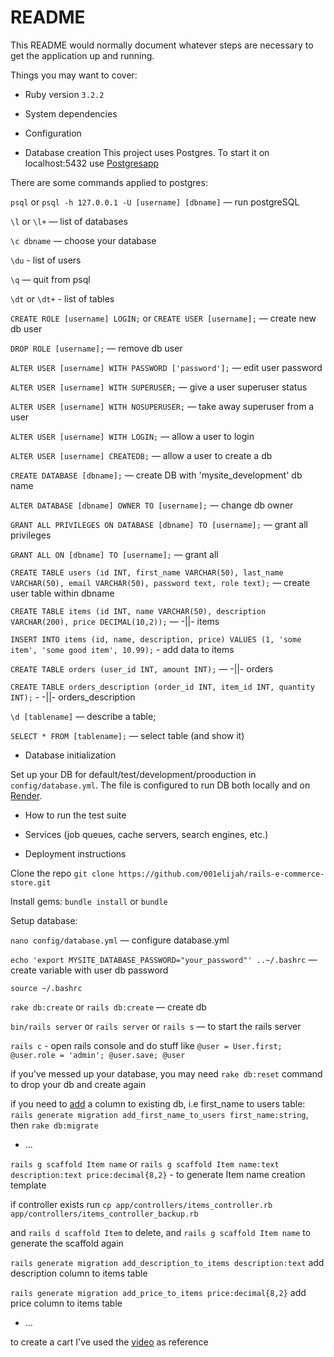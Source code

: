 # README

This README would normally document whatever steps are necessary to get the
application up and running.

Things you may want to cover:

* Ruby version `3.2.2`

* System dependencies

* Configuration

* Database creation
This project uses Postgres. To start it on localhost:5432 use [Postgresapp]('https://postgresapp.com/')

There are some commands applied to postgres:

`psql` or `psql -h 127.0.0.1 -U [username] [dbname]` — run postgreSQL

`\l` or `\l+` — list of databases

`\c dbname` — choose your database

`\du` - list of users

`\q` — quit from psql

`\dt` or `\dt+` - list of tables

`CREATE ROLE [username] LOGIN;` or `CREATE USER [username];` — create new db user

`DROP ROLE [username];` — remove db user

`ALTER USER [username] WITH PASSWORD ['password'];` — edit user password

`ALTER USER [username] WITH SUPERUSER;` — give a user superuser status

`ALTER USER [username] WITH NOSUPERUSER;` — take away superuser from a user

`ALTER USER [username] WITH LOGIN;` — allow a user to login

`ALTER USER [username] CREATEDB;` — allow a user to create a db

`CREATE DATABASE [dbname];` — create DB with 'mysite_development' db name

`ALTER DATABASE [dbname] OWNER TO [username];` — change db owner

`GRANT ALL PRIVILEGES ON DATABASE [dbname] TO [username];` — grant all privileges

`GRANT ALL ON [dbname] TO [username];` — grant all

`CREATE TABLE users (id INT, first_name VARCHAR(50), last_name VARCHAR(50), email VARCHAR(50), password text, role text);` — create user table within dbname

`CREATE TABLE items (id INT, name VARCHAR(50), description VARCHAR(200), price DECIMAL(10,2));` — -||- items

`INSERT INTO items (id, name, description, price) VALUES (1, 'some item', 'some good item', 10.99);` - add data to items

`CREATE TABLE orders (user_id INT, amount INT);` — -||- orders

`CREATE TABLE orders_description (order_id INT, item_id INT, quantity INT);` - -||- orders_description

`\d [tablename]` — describe a table;

`SELECT * FROM [tablename];` — select table (and show it)

* Database initialization

Set up your DB for default/test/development/prooduction in `config/database.yml`.
The file is configured to run DB both locally and on [Render]('https://render.com/docs/deploy-rails').

* How to run the test suite

* Services (job queues, cache servers, search engines, etc.)

* Deployment instructions

Clone the repo `git clone https://github.com/001elijah/rails-e-commerce-store.git`

Install gems: `bundle install` or `bundle`

Setup database: 

`nano config/database.yml` — configure database.yml

`echo 'export MYSITE_DATABASE_PASSWORD="your_password"' ..~/.bashrc` — create variable with user db password

`source ~/.bashrc`

`rake db:create` or `rails db:create` — create db

`bin/rails server` or `rails server` or `rails s` — to start the rails server

`rails c` - open rails console and do stuff like `@user = User.first; @user.role = 'admin'; @user.save; @user`

if you've messed up your database, you may need `rake db:reset` command to drop your db and create again

if you need to [add](https://www.bogotobogo.com/RubyOnRails/RubyOnRails_Devise_Adding_User_Field_and_Customization_Update_Saved.php) a column to existing db, i.e first_name to users table: `rails generate migration add_first_name_to_users first_name:string`, then `rake db:migrate`

* ...

`rails g scaffold Item name` or `rails g scaffold Item name:text description:text price:decimal{8,2}` - to generate Item name creation template

if controller exists run `cp app/controllers/items_controller.rb app/controllers/items_controller_backup.rb`

and `rails d scaffold Item` to delete, and `rails g scaffold Item name` to generate the scaffold again

`rails generate migration add_description_to_items description:text` add description column to items table

`rails generate migration add_price_to_items price:decimal{8,2}` add price column to items table

* ...

to create a cart I've used the [video](https://www.youtube.com/watch?v=SPokmOwiM7E&ab_channel=Deanin) as reference
